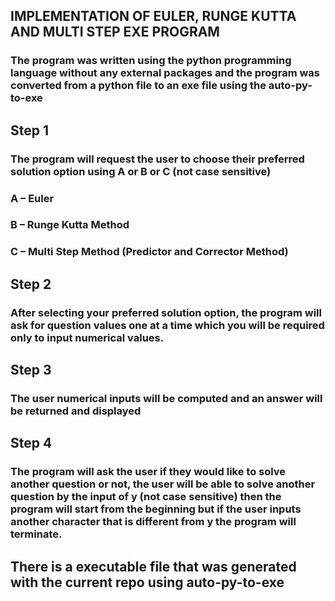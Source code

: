 ## IMPLEMENTATION OF EULER, RUNGE KUTTA AND MULTI STEP EXE PROGRAM

### The program was written using the python programming language without any external packages and the program was converted from a python file to an exe file using the auto-py-to-exe

## Step 1

### The program will request the user to choose their preferred solution option using A or B or C (not case sensitive)

### A – Euler

### B – Runge Kutta Method

### C – Multi Step Method (Predictor and Corrector Method)

## Step 2

### After selecting your preferred solution option, the program will ask for question values one at a time which you will be required only to input numerical values.

## Step 3

### The user numerical inputs will be computed and an answer will be returned and displayed

## Step 4

### The program will ask the user if they would like to solve another question or not, the user will be able to solve another question by the input of y (not case sensitive) then the program will start from the beginning but if the user inputs another character that is different from y the program will terminate.

## There is a executable file that was generated with the current repo using auto-py-to-exe
